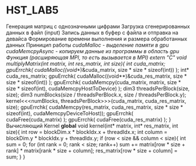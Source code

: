 # HST_LAB5
Генeрация матриц с однозначными цифрами
Загрузка сгенерированных данных в файл (input)
Запись данных в буфер с файла и отправка на девайса
Формирование времени выполнения и размера обработанных данных 
Приницип работы
**cudaMalloc - выделение памяти в gpu
**cudaMemcpyAsync - копируем данные из программы в область gpu
Функция (расширяющая MPI, то есть вызывается в MPI)
extern "C"  void multiplyMatrix(int* matrix, int* res_matrix, int size){
    int* cuda_matrix;
    gpuErrchk( cudaMalloc((void**)&cuda_matrix, size * size * sizeof(int)) );
    int* cuda_res_matrix;
    gpuErrchk( cudaMalloc((void**)&cuda_res_matrix, size * size * sizeof(int)) );
    gpuErrchk( cudaMemcpy(cuda_matrix, matrix, size * size * sizeof(int), cudaMemcpyHostToDevice) );
    dim3 threadsPerBlock(size, size);
    dim3 numBlocks(size / threadsPerBlock.x, size / threadsPerBlock.y);
    kernel<<<numBlocks, threadsPerBlock>>>(cuda_matrix, cuda_res_matrix, size);
    gpuErrchk( cudaMemcpy(res_matrix, cuda_res_matrix, size * size * sizeof(int), cudaMemcpyDeviceToHost));
    gpuErrchk( cudaFree(cuda_matrix) );
    gpuErrchk( cudaFree(cuda_res_matrix) );
}
Вычисляющий Kernel 
__global__ void kernel(int* matrix, int* res_matrix, int size){
    int row = blockDim.x * blockIdx.x + threadIdx.x;
    int column = blockDim.y * blockIdx.y + threadIdx.y;
    if (row < size && column < size){
        int sum = 0;
        for (int rank = 0; rank < size; rank++)
            sum += matrix[row * size + rank] * matrix[rank * size + column];
        res_matrix[row * size + column] = sum;
    }
}
